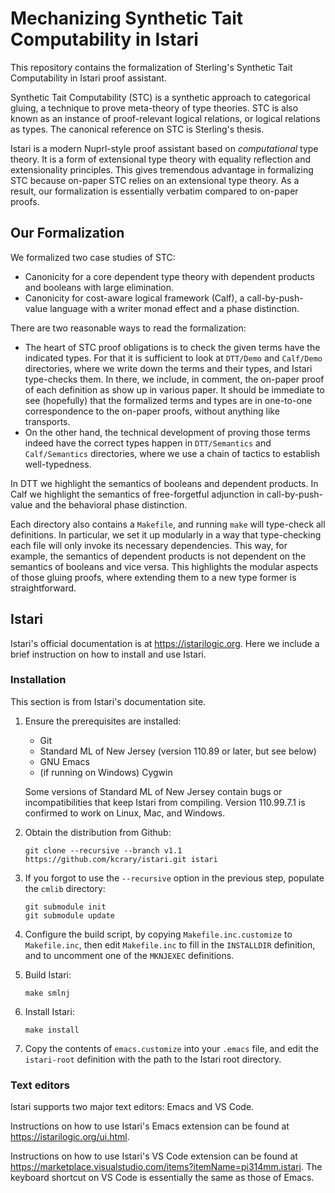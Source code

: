 # Mechanizing Synthetic Tait Computability in Istari

This repository contains the formalization of Sterling's Synthetic Tait Computability in Istari proof assistant. 

Synthetic Tait Computability (STC) is a synthetic approach to categorical gluing, a technique to prove meta-theory of type theories. STC is also known as an instance of proof-relevant logical relations, or logical relations as types. The canonical reference on STC is Sterling's thesis. 

Istari is a modern Nuprl-style proof assistant based on _computational_ type theory. It is a form of extensional type theory with equality reflection and extensionality principles. This gives tremendous advantage in formalizing STC because on-paper STC relies on an extensional type theory. As a result, our formalization is essentially verbatim compared to on-paper proofs.

## Our Formalization
We formalized two case studies of STC:
- Canonicity for a core dependent type theory with dependent products and booleans with large elimination.
- Canonicity for cost-aware logical framework (Calf), a call-by-push-value language with a writer monad effect and a phase distinction.

There are two reasonable ways to read the formalization:
- The heart of STC proof obligations is to check the given terms have the indicated types. For that it is sufficient to look at `DTT/Demo` and `Calf/Demo` directories, where we write down the terms and their types, and Istari type-checks them. In there, we include, in comment, the on-paper proof of each definition as show up in various paper. It should be immediate to see (hopefully) that the formalized terms and types are in one-to-one correspondence to the on-paper proofs, without anything like transports.
- On the other hand, the technical development of proving those terms indeed have the correct types happen in `DTT/Semantics` and `Calf/Semantics` directories, where we use a chain of tactics to establish well-typedness. 

In DTT we highlight the semantics of booleans and dependent products. In Calf we highlight the semantics of free-forgetful adjunction in call-by-push-value and the behavioral phase distinction. 

Each directory also contains a `Makefile`, and running `make` will type-check all definitions. In particular, we set it up modularly in a way that type-checking each file will only invoke its necessary dependencies. This way, for example, the semantics of dependent products is not dependent on the semantics of booleans and vice versa. This highlights the modular aspects of those gluing proofs, where extending them to a new type former is straightforward.

## Istari

Istari's official documentation is at https://istarilogic.org. Here we include a brief instruction on how to install and use Istari.

### Installation

This section is from Istari's documentation site.

1. Ensure the prerequisites are installed:

   - Git
   - Standard ML of New Jersey (version 110.89 or later, but see below)
   - GNU Emacs
   - (if running on Windows) Cygwin

   Some versions of Standard ML of New
   Jersey contain bugs or incompatibilities that keep Istari from
   compiling.  Version 110.99.7.1 is confirmed to work on Linux, Mac,
   and Windows.

2. Obtain the distribution from Github:

       git clone --recursive --branch v1.1 https://github.com/kcrary/istari.git istari

3. If you forgot to use the `--recursive` option in the previous step,
   populate the `cmlib` directory:

       git submodule init
       git submodule update

4. Configure the build script, by copying `Makefile.inc.customize` to
   `Makefile.inc`, then edit `Makefile.inc` to fill in the `INSTALLDIR`
   definition, and to uncomment one of the `MKNJEXEC` definitions.

5. Build Istari:

       make smlnj

6. Install Istari:

       make install

7. Copy the contents of `emacs.customize` into your `.emacs` file, and
   edit the `istari-root` definition with the path to the Istari root
   directory.

### Text editors

Istari supports two major text editors: Emacs and VS Code. 

Instructions on how to use Istari's Emacs extension can be found at https://istarilogic.org/ui.html.

Instructions on how to use Istari's VS Code extension can be found at
https://marketplace.visualstudio.com/items?itemName=pi314mm.istari. The keyboard shortcut on VS Code is essentially the same as those of Emacs.

